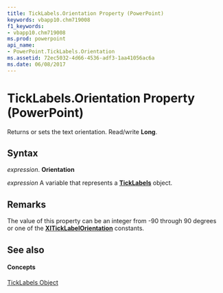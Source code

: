 ```yaml
---
title: TickLabels.Orientation Property (PowerPoint)
keywords: vbapp10.chm719008
f1_keywords:
- vbapp10.chm719008
ms.prod: powerpoint
api_name:
- PowerPoint.TickLabels.Orientation
ms.assetid: 72ec5032-4d66-4536-adf3-1aa41056ac6a
ms.date: 06/08/2017
---
```



# TickLabels.Orientation Property (PowerPoint)

Returns or sets the text orientation. Read/write  **Long**.


## Syntax

 _expression_. **Orientation**

 _expression_ A variable that represents a **[TickLabels](PowerPoint.TickLabels.md)** object.


## Remarks

The value of this property can be an integer from -90 through 90 degrees or one of the  **[XlTickLabelOrientation](PowerPoint.XlTickLabelOrientation.md)** constants.


## See also


#### Concepts


[TickLabels Object](PowerPoint.TickLabels.md)

